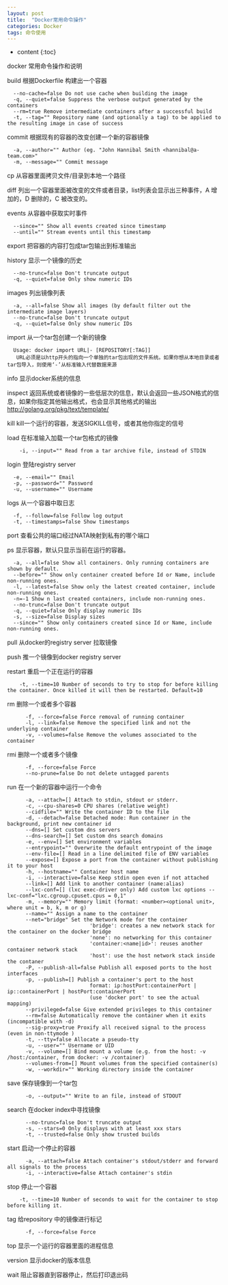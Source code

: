 ```yaml
---
layout: post
title:  "Docker常用命令操作"
categories: Docker
tags: 命令使用
---
```


* content
{:toc}

docker 常用命令操作和说明




 build     根据Dockerfile 构建出一个容器
 
      --no-cache=false Do not use cache when building the image
      -q, --quiet=false Suppress the verbose output generated by the containers
      --rm=true Remove intermediate containers after a successful build
      -t, --tag="" Repository name (and optionally a tag) to be applied to the resulting image in case of success
 
 
 commit     根据现有的容器的改变创建一个新的容器镜像
 
      -a, --author="" Author (eg. "John Hannibal Smith <hannibal@a-team.com>"
      -m, --message="" Commit message
 
 cp     从容器里面拷贝文件/目录到本地一个路径
     
diff    列出一个容器里面被改变的文件或者目录，list列表会显示出三种事件，A 增加的，D 删除的，C 被改变的。
 
events     从容器中获取实时事件

      --since="" Show all events created since timestamp
      --until="" Stream events until this timestamp
 
export     把容器的内容打包成tar包输出到标准输出
 
 
history     显示一个镜像的历史

      --no-trunc=false Don't truncate output
      -q, --quiet=false Only show numeric IDs
 
images    列出镜像列表  

      -a, --all=false Show all images (by default filter out the intermediate image layers)
      --no-trunc=false Don't truncate output
      -q, --quiet=false Only show numeric IDs
 
import        从一个tar包创建一个新的镜像 

      Usage: docker import URL|- [REPOSITORY[:TAG]]
       URL必须是以http开头的指向一个单独的tar包出现的文件系统。如果你想从本地目录或者tar包导入，则使用‘-’从标准输入代替数据来源
 
info     显示docker系统的信息
 
inspect     返回系统或者镜像的一些低层次的信息，默认会返回一些JSON格式的信息，如果你指定其他输出格式，也会显示其他格式的输出
                 http://golang.org/pkg/text/template/
     
kill     kill一个运行的容器，发送SIGKILL信号，或者其他你指定的信号
 
load     在标准输入加载一个tar包格式的镜像

        -i, --input="" Read from a tar archive file, instead of STDIN
 
login     登陆registry server

      -e, --email="" Email
      -p, --password="" Password
      -u, --username="" Username
 
logs     从一个容器中取日志

      -f, --follow=false Follow log output
      -t, --timestamps=false Show timestamps
 
port     查看公共的端口经过NATA映射到私有的哪个端口
 
ps     显示容器，默认只显示当前在运行的容器。

      -a, --all=false Show all containers. Only running containers are shown by default.
      --before="" Show only container created before Id or Name, include non-running ones.
      -l, --latest=false Show only the latest created container, include non-running ones.
      -n=-1 Show n last created containers, include non-running ones.
      --no-trunc=false Don't truncate output
      -q, --quiet=false Only display numeric IDs
      -s, --size=false Display sizes
      --since="" Show only containers created since Id or Name, include non-running ones.
 
pull     从docker的registry server 拉取镜像
 
push     推一个镜像到docker registry server
 
restart     重启一个正在运行的容器

        -t, --time=10 Number of seconds to try to stop for before killing the container. Once killed it will then be restarted. Default=10
 
rm     删除一个或者多个容器

          -f, --force=false Force removal of running container
          -l, --link=false Remove the specified link and not the underlying container
          -v, --volumes=false Remove the volumes associated to the container
 
rmi     删除一个或者多个镜像

          -f, --force=false Force
          --no-prune=false Do not delete untagged parents
 
run     在一个新的容器中运行一个命令

          -a, --attach=[] Attach to stdin, stdout or stderr.
          -c, --cpu-shares=0 CPU shares (relative weight)
          --cidfile="" Write the container ID to the file
          -d, --detach=false Detached mode: Run container in the background, print new container id
          --dns=[] Set custom dns servers
          --dns-search=[] Set custom dns search domains
          -e, --env=[] Set environment variables
          --entrypoint="" Overwrite the default entrypoint of the image
          --env-file=[] Read in a line delimited file of ENV variables
          --expose=[] Expose a port from the container without publishing it to your host
          -h, --hostname="" Container host name
          -i, --interactive=false Keep stdin open even if not attached
          --link=[] Add link to another container (name:alias)
          --lxc-conf=[] (lxc exec-driver only) Add custom lxc options --lxc-conf="lxc.cgroup.cpuset.cpus = 0,1"
          -m, --memory="" Memory limit (format: <number><optional unit>, where unit = b, k, m or g)
          --name="" Assign a name to the container
          --net="bridge" Set the Network mode for the container
                               'bridge': creates a new network stack for the container on the docker bridge
                               'none': no networking for this container
                               'container:<name|id>': reuses another container network stack
                               'host': use the host network stack inside the contaner
          -P, --publish-all=false Publish all exposed ports to the host interfaces
          -p, --publish=[] Publish a container's port to the host
                               format: ip:hostPort:containerPort | ip::containerPort | hostPort:containerPort
                               (use 'docker port' to see the actual mapping)
          --privileged=false Give extended privileges to this container
          --rm=false Automatically remove the container when it exits (incompatible with -d)
          --sig-proxy=true Proxify all received signal to the process (even in non-ttymode )
          -t, --tty=false Allocate a pseudo-tty
          -u, --user="" Username or UID
          -v, --volume=[] Bind mount a volume (e.g. from the host: -v /host:/container, from docker: -v /container)
          --volumes-from=[] Mount volumes from the specified container(s)
          -w, --workdir="" Working directory inside the container
 
save     保存镜像到一个tar包

          -o, --output="" Write to an file, instead of STDOUT
 
search     在docker index中寻找镜像

          --no-trunc=false Don't truncate output
          -s, --stars=0 Only displays with at least xxx stars
          -t, --trusted=false Only show trusted builds
 
start     启动一个停止的容器

          -a, --attach=false Attach container's stdout/stderr and forward all signals to the process
          -i, --interactive=false Attach container's stdin
 
stop     停止一个容器

        -t, --time=10 Number of seconds to wait for the container to stop before killing it.
 
tag     给repository 中的镜像进行标记

          -f, --force=false Force
 
top     显示一个运行的容器里面的进程信息
 
version     显示docker的版本信息
 
wait     阻止容器直到容器停止，然后打印退出码
